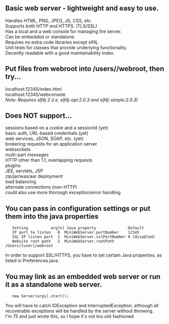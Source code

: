 ## Basic web server - lightweight and easy to use.
  Handles HTML, PNG, JPEG, JS, CSS, etc.\
  Supports both HTTP and HTTPS. (TLS/SSL)\
  Has a local and a web console for managing the server.\
  Can be embedded or standalone.\
  Requires no extra code libraries except slf4j.\
  Unit tests for classes that provide underlying functionality.\
  Decently readable with a good maintainability index.
## Put files from webroot into /users/<yourname>/webroot, then try...
  localhost:12345/index.html\
  localhost:12345/webconsole\
*Note: Requires slf4j 2 (i.e. slf4j-api:2.0.3 and slf4j-simple:2.0.3)*
## Does NOT support...
  sessions based on a cookie and a sessionId (yet)\
  basic auth, URL-based credentials (yet)\
  web services, JSON, SOAP, etc. (yet)\
  brokering requests for an application server\
  websockets\
  multi-part messages\
  HTTP other than 1.1, overlapping requests\
  plugins\
  JEE, servlets, JSP\
  zip/jar/was/aar deployment\
  load balancing\
  alternate connections (non-HTTP)\
  could also use more thorough exception/error handling
## You can pass in configuration settings or put them into the java properties
```
   Setting          arg[n] Java property              Default
   IP port to listen   0  MiniWebServer.portNumber    12345
   SSL IP listen port  1  MiniWebServer.sslPortNumber 0 (disabled)
   Website root path   2  MiniWebServer.rootPath      /Users/[user]/webroot
```
In order to support SSL/HTTPS, you have to set certain Java properties, as\
listed in Preferences.java.
## You may link as an embedded web server or run it as a standalone web server.
```
   new Server(args).start();
```
You will have to catch IOException and InterruptedException, although all\
recoverable exceptions will be handled by the server without throwing.\
I'm 75 and  just wrote this, so I hope it's not too old-fashioned.
